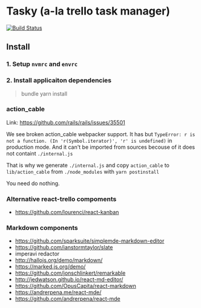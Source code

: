 # Tasky (a-la trello task manager)

[![Build
Status](https://travis-ci.org/BrandyMint/tasky.svg?branch=master)](https://travis-ci.org/BrandyMint/tasky)


## Install

### 1. Setup `nvmrc` and `envrc`

### 2. Install applicaiton dependencies

> bundle
> yarn install

### action_cable

Link: https://github.com/rails/rails/issues/35501

We see broken action_cable webpacker support. It has but `TypeError: r is not a
function. (In 'r(Symbol.iterator)', 'r' is undefined)` in production mode.
And it can't be imported from sources becouse of it does not containt
`./internal.js`

That is why we generate `./internal.js` and copy `action_cable` to
`lib/action_cable` from `./node_modules` with `yarn postinstall`

You need do nothing. 

### Alternative react-trello compoments

* https://github.com/lourenci/react-kanban

### Markdown components

* https://github.com/sparksuite/simplemde-markdown-editor
* https://github.com/ianstormtaylor/slate
* imperavi redactor
* http://hallojs.org/demo/markdown/
* https://marked.js.org/demo/
* https://github.com/jonschlinkert/remarkable
* http://jedwatson.github.io/react-md-editor/
* https://github.com/OpusCapita/react-markdown
* https://andrerpena.me/react-mde/
* https://github.com/andrerpena/react-mde
